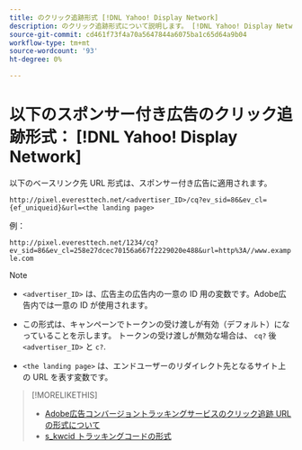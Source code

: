 ```yaml
---
title: のクリック追跡形式 [!DNL Yahoo! Display Network]
description: のクリック追跡形式について説明します。 [!DNL Yahoo! Display Network] アカウント。
source-git-commit: cd461f73f4a70a5647844a6075ba1c65d64a9b04
workflow-type: tm+mt
source-wordcount: '93'
ht-degree: 0%

---
```


# 以下のスポンサー付き広告のクリック追跡形式： [!DNL Yahoo! Display Network]

以下のベースリンク先 URL 形式は、スポンサー付き広告に適用されます。

`http://pixel.everesttech.net/<advertiser_ID>/cq?ev_sid=86&ev_cl={ef_uniqueid}&url=<the landing page>`

例：

`http://pixel.everesttech.net/1234/cq?ev_sid=86&ev_cl=258e27dcec70156a667f2229020e488&url=http%3A//www.example.com`

>[!NOTE]
>
>* `<advertiser_ID>` は、広告主の広告内の一意の ID 用の変数です。Adobe広告内では一意の ID が使用されます。
>
>* この形式は、キャンペーンでトークンの受け渡しが有効（デフォルト）になっていることを示します。 トークンの受け渡しが無効な場合は、 `cq?` 後 `<advertiser_ID>` と `c?`.
>
>* `<the landing page>` は、エンドユーザーのリダイレクト先となるサイト上の URL を表す変数です。


>[!MORELIKETHIS]
>
>* [Adobe広告コンバージョントラッキングサービスのクリック追跡 URL の形式について](formats-click-tracking-about.md)
>* [s\_kwcid トラッキングコードの形式](skwcid-tracking-parameter.md)

